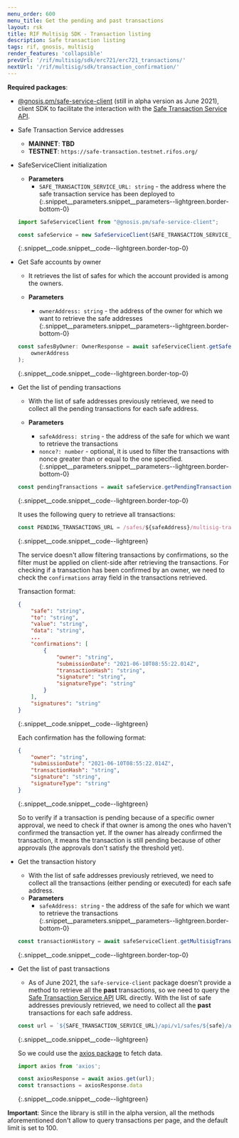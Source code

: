 ```yaml
---
menu_order: 600
menu_title: Get the pending and past transactions
layout: rsk
title: RIF Multisig SDK - Transaction listing
description: Safe transaction listing 
tags: rif, gnosis, multisig
render_features: 'collapsible'
prevUrl: '/rif/multisig/sdk/erc721/erc721_transactions/'
nextUrl: '/rif/multisig/sdk/transaction_confirmation/'
---
```


**Required packages**:

- [@gnosis.pm/safe-service-client](https://www.npmjs.com/package/@gnosis.pm/safe-service-client) (still in alpha version as June 2021), client SDK to facilitate the interaction with the [Safe Transaction Service API](https://github.com/gnosis/safe-transaction-service).

[](#top "collapsible")
- Safe Transaction Service addresses
    * **MAINNET**: **TBD**
    * **TESTNET**: `https://safe-transaction.testnet.rifos.org/`

- SafeServiceClient initialization
    * **Parameters**
        - `SAFE_TRANSACTION_SERVICE_URL: string` - the address where the safe transaction service has been deployed to
    {:.snippet__parameters.snippet__parameters--lightgreen.border-bottom-0}

    ```ts
    import SafeServiceClient from "@gnosis.pm/safe-service-client";

    const safeService = new SafeServiceClient(SAFE_TRANSACTION_SERVICE_URL)
    ```
    {:.snippet__code.snippet__code--lightgreen.border-top-0}

- Get Safe accounts by owner
    * It retrieves the list of safes for which the account provided is among the owners.

    * **Parameters**
        - `ownerAddress: string` - the address of the owner for which we want to retrieve the safe addresses
    {:.snippet__parameters.snippet__parameters--lightgreen.border-bottom-0}

    ```ts
    const safesByOwner: OwnerResponse = await safeServiceClient.getSafesByOwner(
        ownerAddress
    );
    ```
    {:.snippet__code.snippet__code--lightgreen.border-top-0}

- Get the list of pending transactions
    * With the list of safe addresses previously retrieved, we need to collect all the pending transactions for each safe address.

    * **Parameters**
        - `safeAddress: string` - the address of the safe for which we want to retrieve the transactions
        - `nonce?: number` - optional, it is used to filter the transactions with nonce greater than or equal to the one specified.
    {:.snippet__parameters.snippet__parameters--lightgreen.border-bottom-0}

    ```ts
    const pendingTransactions = await safeService.getPendingTransactions(safeAddress);
    ```
    {:.snippet__code.snippet__code--lightgreen.border-top-0}

    It uses the following query to retrieve all transactions:

    ```ts
    const PENDING_TRANSACTIONS_URL = /safes/${safeAddress}/multisig-transactions/?executed=false&nonce__gte=${nonce}`
    ```
    {:.snippet__code.snippet__code--lightgreen}

    The service doesn't allow filtering transactions by confirmations, so the filter must be applied on client-side after retrieving the transactions.
    For checking if a transaction has been confirmed by an owner, we need to check the `confirmations` array field in the transactions retrieved.

    Transaction format:

    ```json
    {
        "safe": "string",
        "to": "string",
        "value": "string",
        "data": "string",
        ...
        "confirmations": [
            {
                "owner": "string",
                "submissionDate": "2021-06-10T08:55:22.014Z",
                "transactionHash": "string",
                "signature": "string",
                "signatureType": "string"
            }
        ],
        "signatures": "string"
    }
    ```
    {:.snippet__code.snippet__code--lightgreen}

    Each confirmation has the following format:

    ```json
    {
        "owner": "string",
        "submissionDate": "2021-06-10T08:55:22.014Z",
        "transactionHash": "string",
        "signature": "string",
        "signatureType": "string"
    }
    ```
    {:.snippet__code.snippet__code--lightgreen}

    So to verify if a transaction is pending because of a specific owner approval, we need to check if that owner is among the ones who haven't confirmed the transaction yet. If the owner has already confirmed the transaction, it means the transaction is still pending because of other approvals (the approvals don't satisfy the threshold yet).

- Get the transaction history
    * With the list of safe addresses previously retrieved, we need to collect all the transactions (either pending or executed) for each safe address.
    * **Parameters**
        - `safeAddress: string` - the address of the safe for which we want to retrieve the transactions
    {:.snippet__parameters.snippet__parameters--lightgreen.border-bottom-0}

    ```ts
    const transactionHistory = await safeServiceClient.getMultisigTransactions(safeAddress)
    ```
    {:.snippet__code.snippet__code--lightgreen.border-top-0}

* Get the list of past transactions
    * As of June 2021, the `safe-service-client` package doesn't provide a method to retrieve all the **past** transactions, so we need to query the [Safe Transaction Service API](https://github.com/gnosis/safe-transaction-service) URL directly. 
    With the list of safe addresses previously retrieved, we need to collect all the **past** transactions for each safe address.

    ```ts
    const url = `${SAFE_TRANSACTION_SERVICE_URL}/api/v1/safes/${safe}/all-transactions/?queued=false&executed=true`;
    ```
    {:.snippet__code.snippet__code--lightgreen}

    So we could use the [axios package](https://github.com/axios/axios#axios) to fetch data.

    ```ts
    import axios from 'axios';

    const axiosResponse = await axios.get(url);
    const transactions = axiosResponse.data
    ```
    {:.snippet__code.snippet__code--lightgreen}

**Important**: Since the library is still in the alpha version, all the methods aforementioned don't allow to query transactions per page, and the default limit is set to 100.
